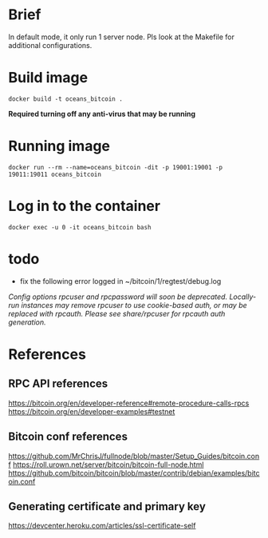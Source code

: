 # Brief
In default mode, it only run 1 server node. Pls look at the Makefile for additional configurations.

# Build image
`docker build -t oceans_bitcoin .`

**Required turning off any anti-virus that may be running**

# Running image 
`docker run --rm --name=oceans_bitcoin -dit -p 19001:19001 -p 19011:19011 oceans_bitcoin`

# Log in to the container
`docker exec -u 0 -it oceans_bitcoin bash`

# todo

* fix the following error logged in ~/bitcoin/1/regtest/debug.log

*Config options rpcuser and rpcpassword will soon be deprecated. Locally-run instances may remove rpcuser to use cookie-based auth, or may be replaced with rpcauth. Please see share/rpcuser for rpcauth auth generation.*


# References

## RPC API references
https://bitcoin.org/en/developer-reference#remote-procedure-calls-rpcs
https://bitcoin.org/en/developer-examples#testnet

## Bitcoin conf references
https://github.com/MrChrisJ/fullnode/blob/master/Setup_Guides/bitcoin.conf
https://roll.urown.net/server/bitcoin/bitcoin-full-node.html
https://github.com/bitcoin/bitcoin/blob/master/contrib/debian/examples/bitcoin.conf

## Generating certificate and primary key
https://devcenter.heroku.com/articles/ssl-certificate-self